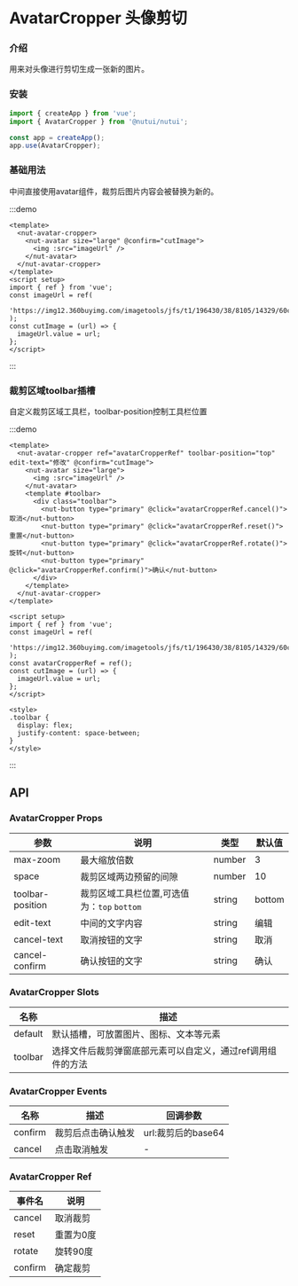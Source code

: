 # AvatarCropper 头像剪切

### 介绍

用来对头像进行剪切生成一张新的图片。

### 安装

```js
import { createApp } from 'vue';
import { AvatarCropper } from '@nutui/nutui';

const app = createApp();
app.use(AvatarCropper);
```

### 基础用法

中间直接使用avatar组件，裁剪后图片内容会被替换为新的。

:::demo

```vue
<template>
  <nut-avatar-cropper>
    <nut-avatar size="large" @confirm="cutImage">
      <img :src="imageUrl" />
    </nut-avatar>
  </nut-avatar-cropper>
</template>
<script setup>
import { ref } from 'vue';
const imageUrl = ref(
  'https://img12.360buyimg.com/imagetools/jfs/t1/196430/38/8105/14329/60c806a4Ed506298a/e6de9fb7b8490f38.png'
);
const cutImage = (url) => {
  imageUrl.value = url;
};
</script>
```

:::

### 裁剪区域toolbar插槽

自定义裁剪区域工具栏，toolbar-position控制工具栏位置

:::demo

```vue
<template>
  <nut-avatar-cropper ref="avatarCropperRef" toolbar-position="top" edit-text="修改" @confirm="cutImage">
    <nut-avatar size="large">
      <img :src="imageUrl" />
    </nut-avatar>
    <template #toolbar>
      <div class="toolbar">
        <nut-button type="primary" @click="avatarCropperRef.cancel()">取消</nut-button>
        <nut-button type="primary" @click="avatarCropperRef.reset()">重置</nut-button>
        <nut-button type="primary" @click="avatarCropperRef.rotate()">旋转</nut-button>
        <nut-button type="primary" @click="avatarCropperRef.confirm()">确认</nut-button>
      </div>
    </template>
  </nut-avatar-cropper>
</template>

<script setup>
import { ref } from 'vue';
const imageUrl = ref(
  'https://img12.360buyimg.com/imagetools/jfs/t1/196430/38/8105/14329/60c806a4Ed506298a/e6de9fb7b8490f38.png'
);
const avatarCropperRef = ref();
const cutImage = (url) => {
  imageUrl.value = url;
};
</script>

<style>
.toolbar {
  display: flex;
  justify-content: space-between;
}
</style>
```

:::

## API

### AvatarCropper Props

| 参数             | 说明                                        | 类型   | 默认值 |
| ---------------- | ------------------------------------------- | ------ | ------ |
| max-zoom         | 最大缩放倍数                                | number | 3      |
| space            | 裁剪区域两边预留的间隙                      | number | 10     |
| toolbar-position | 裁剪区域工具栏位置,可选值为：`top` `bottom` | string | bottom |
| edit-text        | 中间的文字内容                              | string | 编辑   |
| cancel-text      | 取消按钮的文字                              | string | 取消   |
| cancel-confirm   | 确认按钮的文字                              | string | 确认   |

### AvatarCropper Slots

| 名称    | 描述                                                        |
| ------- | ----------------------------------------------------------- |
| default | 默认插槽，可放置图片、图标、文本等元素                      |
| toolbar | 选择文件后裁剪弹窗底部元素可以自定义，通过ref调用组件的方法 |

### AvatarCropper Events

| 名称    | 描述               | 回调参数           |
| ------- | ------------------ | ------------------ |
| confirm | 裁剪后点击确认触发 | url:裁剪后的base64 |
| cancel  | 点击取消触发       | -                  |

### AvatarCropper Ref

| 事件名  | 说明      |
| ------- | --------- |
| cancel  | 取消裁剪  |
| reset   | 重置为0度 |
| rotate  | 旋转90度  |
| confirm | 确定裁剪  |
